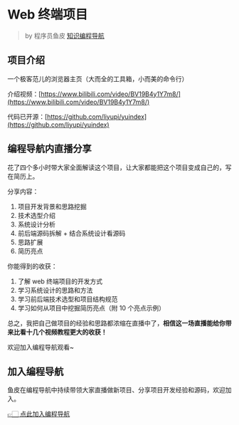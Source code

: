 # Web 终端项目

> by 程序员鱼皮 [知识编程导航](https://yupi.icu)

## 项目介绍

一个极客范儿的浏览器主页（大而全的工具箱，小而美的命令行）

介绍视频：[https://www.bilibili.com/video/BV19B4y1Y7m8/](https://www.bilibili.com/video/BV19B4y1Y7m8/)

代码已开源：[https://github.com/liyupi/yuindex](https://github.com/liyupi/yuindex)

## 编程导航内直播分享

花了四个多小时带大家全面解读这个项目，让大家都能把这个项目变成自己的，写在简历上。

分享内容：

1. 项目开发背景和思路挖掘
2. 技术选型介绍
3. 系统设计分析
4. 前后端源码拆解 + 结合系统设计看源码
5. 思路扩展
6. 简历亮点

你能得到的收获：

1. 了解 web 终端项目的开发方式
2. 学习系统设计的思路和方法
3. 学习前后端技术选型和项目结构规范
4. 学习如何从项目中挖掘简历亮点（附 10 个亮点示例）

总之，我把自己做项目的经验和思路都浓缩在直播中了，**相信这一场直播能给你带来比看十几个视频教程更大的收获！**

欢迎加入编程导航观看~

## 加入编程导航

鱼皮在编程导航中持续带领大家直播做新项目、分享项目开发经验和源码，欢迎加入。

[👉🏻 点此加入编程导航](https://yuyuanweb.feishu.cn/wiki/SDtMwjR1DituVpkz5MLc3fZLnzb)


